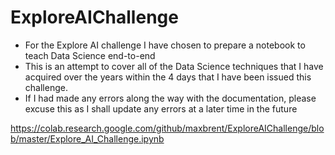# ExploreAIChallenge

- For the Explore AI challenge I have chosen to prepare a notebook to teach Data Science end-to-end
- This is an attempt to cover all of the Data Science techniques that I have acquired over the years within the 4 days that I have been issued this challenge.
- If I had made any errors along the way with the documentation, please excuse this as I shall update any errors at a later time in the future

https://colab.research.google.com/github/maxbrent/ExploreAIChallenge/blob/master/Explore_AI_Challenge.ipynb

